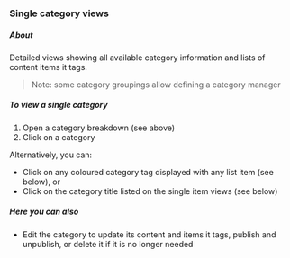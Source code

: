 ### Single category views

##### About

Detailed views showing all available category information and lists of content items it tags.

> Note: some category groupings allow defining a category manager

##### To view a single category

1. Open a category breakdown (see above)
2. Click on a category

Alternatively, you can:

* Click on any coloured category tag displayed with any list item (see below), or
* Click on the category title listed on the single item views (see below)

##### Here you can also

* Edit the category to update its content and items it tags, publish and unpublish, or delete it if it is no longer needed
